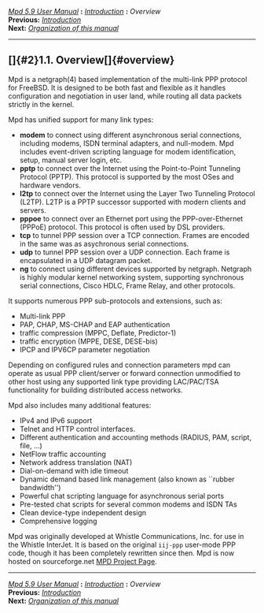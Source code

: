 [*Mpd 5.9 User Manual*](README.md) **:** [*Introduction*](mpd1.md)
**:** *Overview*\
**Previous:** [*Introduction*](mpd1.md)\
**Next:** [*Organization of this manual*](mpd3.md)

------------------------------------------------------------------------

## []{#2}1.1. Overview[]{#overview}

Mpd is a netgraph(4) based implementation of the multi-link PPP protocol
for FreeBSD. It is designed to be both fast and flexible as it handles
configuration and negotiation in user land, while routing all data
packets strictly in the kernel.

Mpd has unified support for many link types:

-   **modem** to connect using different asynchronous serial
    connections, including modems, ISDN terminal adapters, and
    null-modem. Mpd includes event-driven scripting language for modem
    identification, setup, manual server login, etc.
-   **pptp** to connect over the Internet using the Point-to-Point
    Tunneling Protocol (PPTP). This protocol is supported by the most
    OSes and hardware vendors.
-   **l2tp** to connect over the Internet using the Layer Two Tunneling
    Protocol (L2TP). L2TP is a PPTP successor supported with modern
    clients and servers.
-   **pppoe** to connect over an Ethernet port using the
    PPP-over-Ethernet (PPPoE) protocol. This protocol is often used by
    DSL providers.
-   **tcp** to tunnel PPP session over a TCP connection. Frames are
    encoded in the same was as asychronous serial connections.
-   **udp** to tunnel PPP session over a UDP connection. Each frame is
    encapsulated in a UDP datagram packet.
-   **ng** to connect using different devices supported by netgraph.
    Netgraph is highly modular kernel networking system, supporting
    synchronous serial connections, Cisco HDLC, Frame Relay, and other
    protocols.

It supports numerous PPP sub-protocols and extensions, such as:

-   Multi-link PPP
-   PAP, CHAP, MS-CHAP and EAP authentication
-   traffic compression (MPPC, Deflate, Predictor-1)
-   traffic encryption (MPPE, DESE, DESE-bis)
-   IPCP and IPV6CP parameter negotiation

Depending on configured rules and connection parameters mpd can operate
as usual PPP client/server or forward connection unmodified to other
host using any supported link type providing LAC/PAC/TSA functionality
for building distributed access networks.

Mpd also includes many additional features:

-   IPv4 and IPv6 support
-   Telnet and HTTP control interfaces.
-   Different authentication and accounting methods (RADIUS, PAM,
    script, file, \...)
-   NetFlow traffic accounting
-   Network address translation (NAT)
-   Dial-on-demand with idle timeout
-   Dynamic demand based link management (also known as \`\`rubber
    bandwidth\'\')
-   Powerful chat scripting language for asynchronous serial ports
-   Pre-tested chat scripts for several common modems and ISDN TAs
-   Clean device-type independent design
-   Comprehensive logging

Mpd was originally developed at Whistle Communications, Inc. for use in
the Whistle InterJet. It is based on the original `iij-ppp` user-mode
PPP code, though it has been completely rewritten since then. Mpd is now
hosted on sourceforge.net [MPD Project
Page](http://sourceforge.net/projects/mpd/).

------------------------------------------------------------------------

[*Mpd 5.9 User Manual*](README.md) **:** [*Introduction*](mpd1.md)
**:** *Overview*\
**Previous:** [*Introduction*](mpd1.md)\
**Next:** [*Organization of this manual*](mpd3.md)
